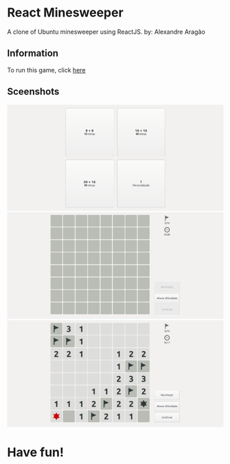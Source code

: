 # React Minesweeper
A clone of Ubuntu minesweeper using ReactJS.
by: Alexandre Aragão

## Information
To run this game, click [here](https://alexaragao.github.io/react-minesweeper/)

## Sceenshots
![](imgs/image-001.png)
![](imgs/image-002.png)
![](imgs/image-003.png)

# Have fun!